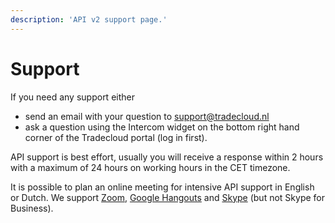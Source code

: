 ```yaml
---
description: 'API v2 support page.'
---
```


# Support

If you need any support either

- send an email with your question to [support@tradecloud.nl](mailto:support@tradecloud.nl)
- ask a question using the Intercom widget on the bottom right hand corner of the Tradecloud portal (log in first).

API support is best effort, usually you will receive a response within 2 hours with a maximum of 24 hours on working hours in the CET timezone.

It is possible to plan an online meeting for intensive API support in English or Dutch. We support [Zoom](https://zoom.us/), [Google Hangouts](https://hangouts.google.com/) and [Skype](https://www.skype.com) (but not Skype for Business).
